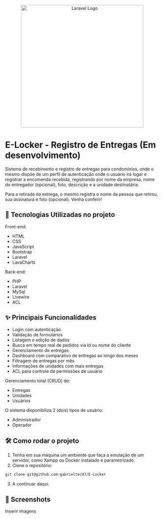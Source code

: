 <p align="center"><a href="https://laravel.com" target="_blank"><img src="https://raw.githubusercontent.com/laravel/art/master/logo-lockup/5%20SVG/2%20CMYK/1%20Full%20Color/laravel-logolockup-cmyk-red.svg" width="400" alt="Laravel Logo"></a></p>

# E-Locker - Registro de Entregas (Em desenvolvimento)
Sistema de recebimento e registro de entregas para condomínios, onde o mesmo dispõe de um perfil de autenticação onde o usuário irá logar e registrar a encomenda recebida, registrando por nome da empresa, nome do entregador (opcional), foto, descrição e a unidade destinatária. 

Para a retirada da entrega, o mesmo registra o nome da pessoa que retirou, sua assinatura e foto (opcional). Venha conferir!

## 🚀 Tecnologias Utilizadas no projeto

Front-end:
- HTML
- CSS
- JavaScript
- Bootstrap
- Laravel
- LavaCharts

Back-end:
- PHP
- Laravel
- MySql
- Livewire
- ACL

## ✨ Principais Funcionalidades

- Login com autenticação
- Validação de formulários
- Listagem e edição de dados
- Busca em tempo real de pedidos via Id ou nome do cliente
- Gerenciamento de entregas
- Dashboard com comparativo de entregas ao longo dos meses
- Filtragem de entregas por mês
- Informações de unidades com mais entregas
- ACL para controle de permissões de usuário

Gerenciamento total (CRUD) de:

- Entregas
- Unidades
- Usuários

O sistema disponibiliza 2 (dois) tipos de usuário:

- Administrador
- Operador

## 🛠️ Como rodar o projeto

1. Tenha em sua máquina um ambiente que faça a emulação de um servidor, como Xampp ou Docker instalado e parametrizado.
2. Clone o repositório:
```bash
git clone git@github.com:gabrieltec97/E-Locker
```
3. A continuar daqui.


## 📸 Screenshots

Inserir imagens
